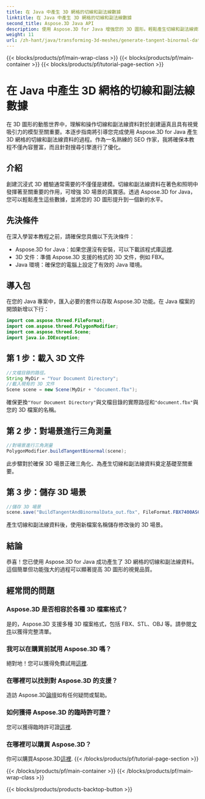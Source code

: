 ```yaml
---
title: 在 Java 中產生 3D 網格的切線和副法線數據
linktitle: 在 Java 中產生 3D 網格的切線和副法線數據
second_title: Aspose.3D Java API
description: 使用 Aspose.3D for Java 增強您的 3D 圖形。輕鬆產生切線和副法線資料。立即免費試用！
weight: 11
url: /zh-hant/java/transforming-3d-meshes/generate-tangent-binormal-data/
---
```


{{< blocks/products/pf/main-wrap-class >}}
{{< blocks/products/pf/main-container >}}
{{< blocks/products/pf/tutorial-page-section >}}

# 在 Java 中產生 3D 網格的切線和副法線數據

在 3D 圖形的動態世界中，理解和操作切線和副法線資料對於創建逼真且具有視覺吸引力的模型至關重要。本逐步指南將引導您完成使用 Aspose.3D for Java 產生 3D 網格的切線和副法線資料的過程。作為一名熟練的 SEO 作家，我將確保本教程不僅內容豐富，而且針對搜尋引擎進行了優化。
## 介紹
創建沉浸式 3D 體驗通常需要的不僅僅是建模。切線和副法線資料在著色和照明中發揮著至關重要的作用，可增強 3D 場景的真實感。透過 Aspose.3D for Java，您可以輕鬆產生這些數據，並將您的 3D 圖形提升到一個新的水平。
## 先決條件
在深入學習本教程之前，請確保您具備以下先決條件：
-  Aspose.3D for Java：如果您還沒有安裝，可以下載該程式庫[這裡](https://releases.aspose.com/3d/java/).
- 3D 文件：準備 Aspose.3D 支援的格式的 3D 文件，例如 FBX。
- Java 環境：確保您的電腦上設定了有效的 Java 環境。
## 導入包
在您的 Java 專案中，匯入必要的套件以存取 Aspose.3D 功能。在 Java 檔案的開頭新增以下行：
```java
import com.aspose.threed.FileFormat;
import com.aspose.threed.PolygonModifier;
import com.aspose.threed.Scene;
import java.io.IOException;
```
## 第 1 步：載入 3D 文件
```java
//文檔目錄的路徑。
String MyDir = "Your Document Directory";
//載入現有的 3D 文件
Scene scene = new Scene(MyDir + "document.fbx");
```
確保更換`"Your Document Directory"`與文檔目錄的實際路徑和`"document.fbx"`與您的 3D 檔案的名稱。
## 第 2 步：對場景進行三角測量
```java
//對場景進行三角測量
PolygonModifier.buildTangentBinormal(scene);
```
此步驟對於確保 3D 場景正確三角化、為產生切線和副法線資料奠定基礎至關重要。
## 第 3 步：儲存 3D 場景
```java
//儲存 3D 場景
scene.save("BuildTangentAndBinormalData_out.fbx", FileFormat.FBX7400ASCII);
```
產生切線和副法線資料後，使用新檔案名稱儲存修改後的 3D 場景。
## 結論
恭喜！您已使用 Aspose.3D for Java 成功產生了 3D 網格的切線和副法線資料。這個簡單但功能強大的過程可以顯著提高 3D 圖形的視覺品質。
## 經常問的問題
### Aspose.3D 是否相容於各種 3D 檔案格式？
是的，Aspose.3D 支援多種 3D 檔案格式，包括 FBX、STL、OBJ 等。請參閱[文件](https://reference.aspose.com/3d/java/)以獲得完整清單。
### 我可以在購買前試用 Aspose.3D 嗎？
絕對地！您可以獲得免費試用[這裡](https://releases.aspose.com/).
### 在哪裡可以找到對 Aspose.3D 的支援？
造訪 Aspose.3D[論壇](https://forum.aspose.com/c/3d/18)如有任何疑問或幫助。
### 如何獲得 Aspose.3D 的臨時許可證？
您可以獲得臨時許可證[這裡](https://purchase.aspose.com/temporary-license/).
### 在哪裡可以購買 Aspose.3D？
你可以購買Aspose.3D[這裡](https://purchase.aspose.com/buy).
{{< /blocks/products/pf/tutorial-page-section >}}

{{< /blocks/products/pf/main-container >}}
{{< /blocks/products/pf/main-wrap-class >}}

{{< blocks/products/products-backtop-button >}}
